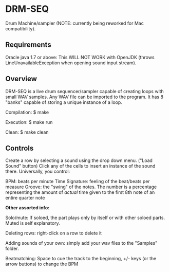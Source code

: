 
# DRM-SEQ

Drum Machine/sampler (NOTE: currently being reworked for Mac compatibility).

## Requirements

Oracle java 1.7 or above: This WILL NOT WORK with OpenJDK (throws LineUnavailableException when opening sound input stream).

## Overview

DRM-SEQ is a live drum sequencer/sampler capable of creating loops with small
WAV samples.  Any WAV file can be imported to the program. It has 8 "banks" capable
of storing a unique instance of a loop.

Compilation:
$ make

Execution:
$ make run

Clean:
$ make clean

## Controls

Create a row by selecting a sound using the drop down menu. ("Load Sound" button)
Click any of the cells to insert an instance of the sound there. Universally, you control:

BPM: beats per minute
Time Signature: feeling of the beat/beats per measure
Groove: the "swing" of the notes.  The number is a percentage representing the amount of *actual* time given to the first 8th note of an entire quarter note

**Other assorted info:**

Solo/mute: If soloed, the part plays only by itself or with other soloed parts.
    Muted is self explanatory.

Deleting rows: right-click on a row to delete it

Adding sounds of your own: simply add your wav files to the "Samples" folder.

Beatmatching: Space to cue the track to the beginning, +/- keys (or the arrow buttons)
    to change the BPM
